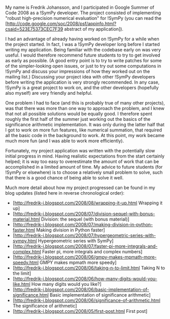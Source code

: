 


My name is Fredrik Johansson, and I participated in Google Summer of Code 2008 as a !SymPy developer. The project consisted of implementing "robust high-precision numerical evaluation" for !SymPy (you can read the [http://code.google.com/soc/2008/psf/appinfo.html?csaid=523E75373CEC7F39 abstract of my application]).

I had an advantage of already having worked on !SymPy for a while when the project started. In fact, I was a !SymPy developer long before I started writing my application. Being familiar with the codebase early on was very useful. I would therefore recommend future students to try to get involved as early as possible. (A good entry point is to try to write patches for some of the simpler-looking open issues, or just to try out some computations in !SymPy and discuss your impressions of how they worked out on the mailing list.) Discussing your project idea with other !SymPy developers before writing the application is very strongly recommended. In any case, !SymPy is a great project to work on, and the other developers (hopefully also myself) are very friendly and helpful.

One problem I had to face (and this is probably true of many other projects), was that there was more than one way to approach the problem, and I knew that not all possible solutions would be equally good. I therefore spent roughly the first half of the summer just working out the basics of the significance arithmetic implementation. It was only during the latter half that I got to work on more fun features, like numerical summation, that required all the basic code in the background to work. At this point, my work became much more fun (and I was able to work more efficiently).

Fortunately, my project application was written with the potentially slow initial progress in mind. Having realistic expectations from the start certainly helped; it is way too easy to overestimate the amount of work that can be accomplished in a limited amount of time. My advice to future students (for !SymPy or elsewhere) is to choose a relatively small problem to solve, such that there is a good chance of being able to solve it well.

Much more detail about how my project progressed can be found in my blog updates (listed here in reverse chronological order):

 * [http://fredrik-j.blogspot.com/2008/08/wrapping-it-up.html Wrapping it up]
 * [http://fredrik-j.blogspot.com/2008/07/division-sequel-with-bonus-material.html Division: the sequel (with bonus material)]
 * [http://fredrik-j.blogspot.com/2008/07/making-division-in-python-faster.html Making division in Python faster]
 * [http://fredrik-j.blogspot.com/2008/07/hypergeometric-series-with-sympy.html Hypergeometric series with SymPy]
 * [http://fredrik-j.blogspot.com/2008/07/faster-pi-more-integrals-and-complex.html Faster pi, more integrals and complex numbers]
 * [http://fredrik-j.blogspot.com/2008/06/gmpy-makes-mpmath-more-speedy.html GMPY makes mpmath more speedy]
 * [http://fredrik-j.blogspot.com/2008/06/taking-n-to-limit.html Taking N to the limit]
 * [http://fredrik-j.blogspot.com/2008/06/how-many-digits-would-you-like.html How many digits would you like?]
 * [http://fredrik-j.blogspot.com/2008/06/basic-implementation-of-significance.html Basic implementation of significance arithmetic]
 * [http://fredrik-j.blogspot.com/2008/06/significance-of-arithmetic.html The significance of arithmetic]
 * [http://fredrik-j.blogspot.com/2008/05/first-post.html First post]
